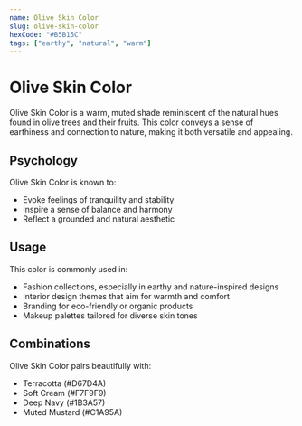 ```yaml
---
name: Olive Skin Color
slug: olive-skin-color
hexCode: "#B5B15C"
tags: ["earthy", "natural", "warm"]
---
```


# Olive Skin Color

Olive Skin Color is a warm, muted shade reminiscent of the natural hues found in olive trees and their fruits. This color conveys a sense of earthiness and connection to nature, making it both versatile and appealing.

## Psychology

Olive Skin Color is known to:
- Evoke feelings of tranquility and stability
- Inspire a sense of balance and harmony
- Reflect a grounded and natural aesthetic

## Usage

This color is commonly used in:
- Fashion collections, especially in earthy and nature-inspired designs
- Interior design themes that aim for warmth and comfort
- Branding for eco-friendly or organic products
- Makeup palettes tailored for diverse skin tones

## Combinations

Olive Skin Color pairs beautifully with:
- Terracotta (#D67D4A)
- Soft Cream (#F7F9F9)
- Deep Navy (#1B3A57)
- Muted Mustard (#C1A95A)